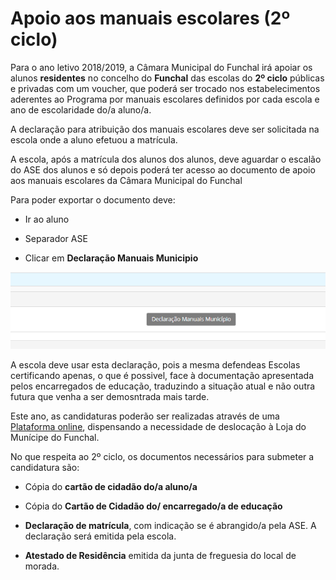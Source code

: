 ﻿# Apoio aos manuais escolares (2º ciclo) 

Para o ano letivo 2018/2019, a Câmara Municipal do Funchal irá apoiar os alunos **residentes** no concelho do **Funchal** das escolas do **2º ciclo** públicas e privadas com um voucher, que poderá ser trocado nos estabelecimentos aderentes ao Programa por manuais escolares definidos por cada escola e ano de escolaridade do/a aluno/a.

A declaração para atribuição dos manuais escolares deve ser solicitada na escola onde a aluno efetuou a matrícula. 

A escola, após a matrícula dos alunos dos alunos, deve aguardar o escalão do ASE dos alunos e só depois poderá ter acesso ao documento de apoio aos manuais escolares da Câmara Municipal do Funchal

Para poder exportar o documento deve:

- Ir ao aluno

- Separador ASE

- Clicar em **Declaração Manuais Municipio**

![Declaracao](../../images/Place21/Alunos/declaracao.PNG)

A escola deve usar esta declaração, pois a mesma defendeas Escolas certificando apenas, o que é possivel, face à documentação apresentada pelos encarregados de educação, traduzindo a situação atual e não outra futura que venha a ser demosntrada mais tarde. 


Este ano, as candidaturas poderão ser realizadas através de uma [Plataforma online](http://manuaisescolares.cm-funchal.pt/), dispensando a necessidade de deslocação à Loja do Munícipe do Funchal.  

No que respeita ao 2º ciclo, os documentos necessários para submeter a candidatura são:

- Cópia do **cartão de cidadão do/a aluno/a** 

- Cópia do **Cartão de Cidadão do/ encarregado/a de educação**

- **Declaração de matrícula**, com indicação se é abrangido/a pela ASE. A declaração será emitida pela escola.

- **Atestado de Residência** emitida da junta de freguesia do local de morada. 

